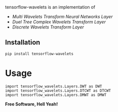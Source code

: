 tensorflow-wavelets is an implementation of
- *Multi Wavelets Transform Neural Networks Layer*
- *Duel Tree Complex Wavelets Transform Layer*
- *Discrete Wavelets Transform Layer*

## Installation

```
pip install tensorflow-wavelets
```
# Usage
```
import tensorflow_wavelets.Layers.DWT as DWT
import tensorflow_wavelets.Layers.DTCWT as DTCWT
import tensorflow_wavelets.Layers.DMWT as DMWT
```

**Free Software, Hell Yeah!**